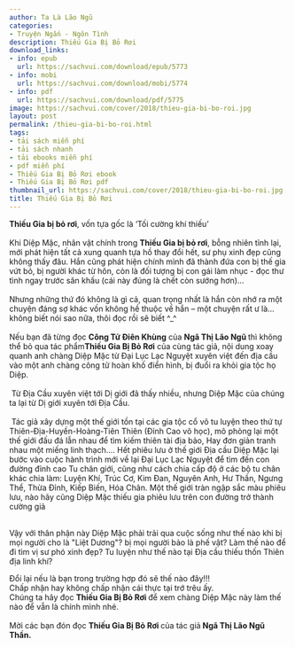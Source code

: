 ```yaml
---
author: Ta Là Lão Ngũ
categories:
- Truyện Ngắn - Ngôn Tình
description: Thiếu Gia Bị Bỏ Rơi
download_links:
- info: epub
  url: https://sachvui.com/download/epub/5773
- info: mobi
  url: https://sachvui.com/download/mobi/5774
- info: pdf
  url: https://sachvui.com/download/pdf/5775
image: https://sachvui.com/cover/2018/thieu-gia-bi-bo-roi.jpg
layout: post
permalink: /thieu-gia-bi-bo-roi.html
tags:
- tải sách miễn phí
- tải sách nhanh
- tải ebooks miễn phí
- pdf miễn phí
- Thiếu Gia Bị Bỏ Rơi ebook
- Thiếu Gia Bị Bỏ Rơi pdf
thumbnail_url: https://sachvui.com/cover/2018/thieu-gia-bi-bo-roi.jpg
title: Thiếu Gia Bị Bỏ Rơi
---
```


 <div class="item-desc text-justify"> <p><strong>Thiếu Gia bị bỏ rơi</strong>, vốn tựa gốc là ‘Tối cường khí thiếu’<br><br>Khi Diệp Mặc, nhân vật chính trong <strong>Thiếu Gia bị bỏ rơi</strong>, bỗng nhiên tỉnh lại, mới phát hiện tất cả xung quanh tựa hồ thay đổi hết, sư phụ xinh đẹp cũng không thấy đâu. Hắn cũng phát hiện chính mình đã thành đứa con bị thế gia vứt bỏ, bị người khác từ hôn, còn là đối tượng bị con gái làm nhục - đọc thư tình ngay trước sân khấu (cái này đúng là chết còn sướng hơn)…<br><br>Nhưng những thứ đó không là gì cả, quan trọng nhất là hắn còn nhớ ra một chuyện đáng sợ khác vốn không hề thuộc về hắn – một chuyện rất ư là… không biết nói sao nữa, thôi đọc rồi sẽ biết ^_^<br><br>Nếu bạn đã từng đọc <strong>Công Tử Điên Khùng</strong> của <strong>Ngã Thị Lão Ngũ </strong>thì không thể bỏ qua tác phẩm<strong>Thiếu Gia Bị Bỏ Rơi</strong> của cùng tác giả, nội dung xoay quanh anh chàng Diệp Mặc từ Đại Lục Lạc Nguyệt xuyên việt đến địa cầu vào một anh chàng công tử hoàn khố điển hình, bị đuổi ra khỏi gia tộc họ Diệp.<br><br> Từ Địa Cầu xuyên việt tới Dị giới đã thấy nhiều, nhưng Diệp Mặc của chúng ta lại từ Dị giới xuyên tới Địa Cầu.<br><br> Tác giả xây dựng một thế giới tồn tại các gia tộc cổ võ tu luyện theo thứ tự Thiên-Địa-Huyền-Hoàng-Tiên Thiên (Đỉnh Cao võ học), mô phỏng lại một thế giới đấu đá lẫn nhau để tìm kiếm thiên tài địa bảo, Hay đơn giản tranh nhau một miếng linh thạch.... Hết phiêu lưu ở thế giới Địa cầu Diệp Mặc lại bước vào cuộc hành trình mới về lại Đại Lục Lạc Nguyệt để tìm đến con đường đỉnh cao Tu chân giới, cũng như cách chia cấp độ ở các bộ tu chân khác chia làm: Luyện Khí, Trúc Cơ, Kim Đan, Nguyên Anh, Hư Thần, Ngưng Thể, Thừa Đỉnh, Kiếp Biến, Hóa Chân. Một thế giới tràn ngập sắc màu phiêu lưu, nào hãy cũng Diệp Mặc thiếu gia phiêu lưu trên con đường trở thành cường giả</p><p><br>Vậy với thân phận này Diệp Mặc phải trải qua cuộc sống như thế nào khi bị mọi người cho là "Liệt Dương"? bị mọi người bảo là phế vật? Làm thế nào để đi tìm vị sư phó xinh đẹp? Tu luyện như thế nào tại Địa cầu thiếu thốn Thiên địa linh khí?</p><p>Đổi lại nếu là bạn trong trường hợp đó sẽ thế nào đây!!!<br>Chấp nhận hay không chấp nhận cái thực tại trớ trêu ấy.<br>Chúng ta hãy đọc <strong>Thiếu Gia Bị Bỏ Rơi </strong>để xem chàng Diệp Mặc này làm thế nào để vẫn là chính mình nhé.<br><br>Mời các bạn đón đọc <strong>Thiếu Gia Bị Bỏ Rơi </strong>của tác giả<strong> Ngã Thị Lão Ngũ Thần.</strong></p> </div>